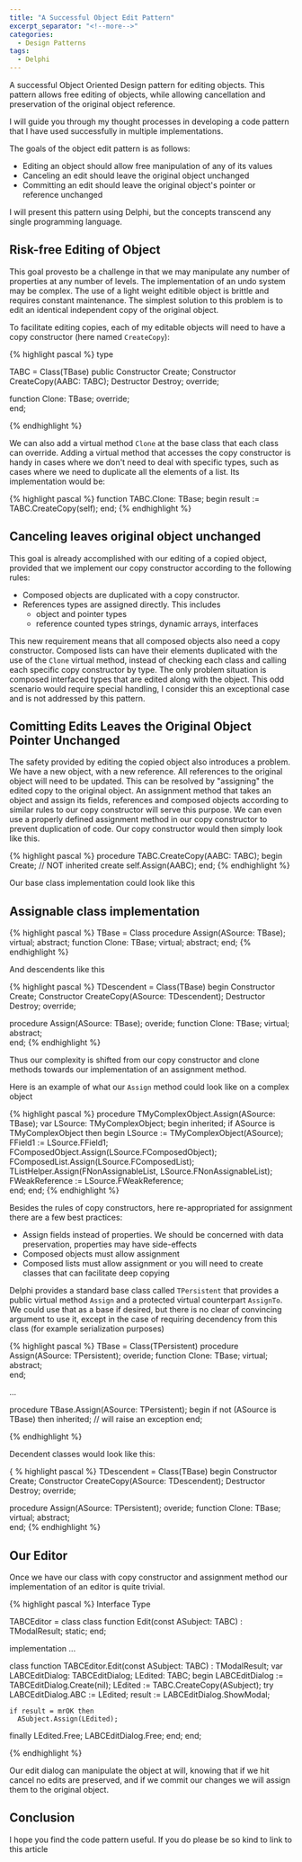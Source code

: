 ```yaml
---
title: "A Successful Object Edit Pattern"
excerpt_separator: "<!--more-->"
categories:
  - Design Patterns
tags:
  - Delphi
---
```

A successful Object Oriented Design pattern for editing objects. This pattern allows free editing of objects, while allowing cancellation and preservation of the original object reference.
<!--more-->

I will guide you through my thought processes in developing a code pattern that I have used successfully in multiple implementations.

The goals of the object edit pattern is as follows: 
* Editing an object should allow free manipulation of any of its values
* Canceling an edit should leave the original object unchanged
* Committing an edit should leave the original object's pointer or reference unchanged

I will present this pattern using Delphi, but the concepts transcend any single programming language.

## Risk-free Editing of Object ##

This goal provesto be a challenge in that we may manipulate any number of properties at any number of levels. The implementation of an undo system may be complex. The use of a light weight editible object is brittle and requires constant maintenance. The simplest solution to this problem is to edit an identical independent copy of the original object. 

To facilitate editing copies, each of my editable objects will need to have a copy constructor (here named `CreateCopy`):

{% highlight pascal %}
type

TABC = Class(TBase)
public
  Constructor Create; 
  Constructor CreateCopy(AABC: TABC); 
  Destructor Destroy; override;
  
  function Clone: TBase; override;  
end;

{% endhighlight %}

We can also add a virtual method `Clone` at the base class that each class can override. Adding a virtual method that accesses the copy constructor is handy in cases where we don't need to deal with specific types, such as cases where we need to duplicate all the elements of a list. Its implementation would be:

{% highlight pascal %}
function TABC.Clone: TBase;
begin
  result := TABC.CreateCopy(self);
end;
{% endhighlight %}


## Canceling leaves original object unchanged ##

This goal is already accomplished with our editing of a copied object, provided that we implement our copy constructor according to the following rules:

* Composed objects are duplicated with a copy constructor. 
* References types are assigned directly. This includes
  * object and pointer types
  * reference counted types strings, dynamic arrays, interfaces

This new requirement means that all composed objects also need a copy constructor. Composed lists can have their elements duplicated with the use of the `Clone` virtual method, instead of checking each class and calling each specific copy constructor by type. The only problem situation is composed interfaced types that are edited along with the object. This odd scenario would require special handling, I consider this an exceptional case and is not addressed by this pattern. 

## Comitting Edits Leaves the Original Object Pointer Unchanged ##
  
The safety provided by editing the copied object also introduces a problem. We have a new object, with a new reference. All references to the original object will need to be updated. This can be resolved by "assigning" the edited copy to the original object. An assignment method that takes an object and assign its fields, references and composed objects according to similar rules to our copy constructor will serve this purpose. We can even use a properly defined assignment method in our copy constructor to prevent duplication of code. Our copy constructor would then simply look like this.

{% highlight pascal %}
procedure TABC.CreateCopy(AABC: TABC); 
begin
  Create; // NOT inherited create
  self.Assign(AABC);
end;
{% endhighlight %}

Our base class implementation could look like this

## Assignable class implementation ##
{% highlight pascal %}
TBase = Class
  procedure Assign(ASource: TBase); virtual; abstract;
  function Clone: TBase; virtual; abstract;
end;
{% endhighlight %}

And descendents like this

{% highlight pascal %}
TDescendent = Class(TBase)
begin
  Constructor Create; 
  Constructor CreateCopy(ASource: TDescendent);
  Destructor Destroy; override;

  procedure Assign(ASource: TBase); overide;
  function Clone: TBase; virtual; abstract;  
end;
{% endhighlight %}

Thus our complexity is shifted from our copy constructor and clone methods towards our implementation of an assignment method.

Here is an example of what our `Assign` method could look like on a complex object

{% highlight pascal %}
procedure TMyComplexObject.Assign(ASource: TBase);
var
 LSource: TMyComplexObject;
begin
  inherited;
  if ASource is TMyComplexObject then
  begin
    LSource := TMyComplexObject(ASource);
    FField1 := LSource.FField1;
    FComposedObject.Assign(LSource.FComposedObject);
    FComposedList.Assign(LSource.FComposedList);
    TListHelper.Assign(FNonAssignableList, LSource.FNonAssignableList); 
    FWeakReference := LSource.FWeakReference;  
  end; 
end;
{% endhighlight %}

Besides the rules of copy constructors, here re-appropriated for assignment there are a few best practices:
* Assign fields instead of properties. We should be concerned with data preservation, properties may have side-effects
* Composed objects must allow assignment
* Composed lists must allow assignment or you will need to create classes that can facilitate deep copying


Delphi provides a standard base class called `TPersistent` that provides a public virtual method `Assign` and a protected virtual counterpart `AssignTo`.  We could use that as a base if desired, but there is no clear of convincing argument to use it, except in the case of requiring decendency from this class (for example serialization purposes)

{% highlight pascal %}
TBase = Class(TPersistent)
  procedure Assign(ASource: TPersistent);  overide;
  function Clone: TBase; virtual; abstract;  
end;

...

procedure TBase.Assign(ASource: TPersistent);
begin
  if not (ASource is TBase) then
    inherited; // will raise an exception 
end;

{% endhighlight %}

Decendent classes would look like this:

{ % highlight pascal %}
TDescendent = Class(TBase)
begin
  Constructor Create; 
  Constructor CreateCopy(ASource: TDescendent);
  Destructor Destroy; override;

  procedure Assign(ASource: TPersistent);  overide;
  function Clone: TBase; virtual; abstract;  
end;
{% endhighlight %}

## Our Editor ##

Once we have our class with copy constructor and assignment method our implementation of an editor is quite trivial.

{% highlight pascal %}
Interface
Type

TABCEditor = class
  class function Edit(const ASubject: TABC) : TModalResult; static;
end;


implementation
...

class function TABCEditor.Edit(const ASubject: TABC) : TModalResult;
var
  LABCEditDialog: TABCEditDialog;
  LEdited: TABC;
begin 
  LABCEditDialog := TABCEditDialog.Create(nil);
  LEdited := TABC.CreateCopy(ASubject);
  try
    LABCEditDialog.ABC := LEdited;
    result := LABCEditDialog.ShowModal;
  
    if result = mrOK then
      ASubject.Assign(LEdited);
  
  finally
    LEdited.Free;
    LABCEditDialog.Free;
  end;
end;

{% endhighlight %}

Our edit dialog can manipulate the object at will, knowing that if we hit cancel no edits are preserved, and if we commit our changes we will assign them to the original object.

## Conclusion ##

I hope you find the code pattern useful. If you do please be so kind to link to this article
